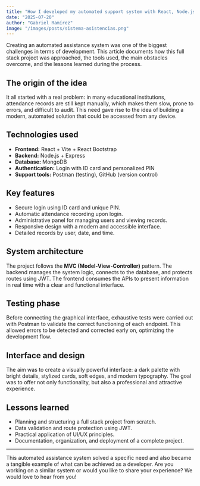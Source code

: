 ```yaml
---
title: "How I developed my automated support system with React, Node.js, and MongoDB"
date: "2025-07-20"
author: "Gabriel Ramírez"
image: "/images/posts/sistema-asistencias.png"
---
```


Creating an automated assistance system was one of the biggest challenges in terms of development. This article documents how this full stack project was approached, the tools used, the main obstacles overcome, and the lessons learned during the process.

## The origin of the idea

It all started with a real problem: in many educational institutions, attendance records are still kept manually, which makes them slow, prone to errors, and difficult to audit. This need gave rise to the idea of building a modern, automated solution that could be accessed from any device.

## Technologies used

- **Frontend:** React + Vite + React Bootstrap
- **Backend:** Node.js + Express
- **Database:** MongoDB
- **Authentication:** Login with ID card and personalized PIN
- **Support tools:** Postman (testing), GitHub (version control)

## Key features

- Secure login using ID card and unique PIN.
- Automatic attendance recording upon login.
- Administrative panel for managing users and viewing records.
- Responsive design with a modern and accessible interface.
- Detailed records by user, date, and time.

## System architecture

The project follows the **MVC (Model-View-Controller)** pattern. The backend manages the system logic, connects to the database, and protects routes using JWT. The frontend consumes the APIs to present information in real time with a clear and functional interface.

## Testing phase

Before connecting the graphical interface, exhaustive tests were carried out with Postman to validate the correct functioning of each endpoint. This allowed errors to be detected and corrected early on, optimizing the development flow.

## Interface and design

The aim was to create a visually powerful interface: a dark palette with bright details, stylized cards, soft edges, and modern typography. The goal was to offer not only functionality, but also a professional and attractive experience.

## Lessons learned

- Planning and structuring a full stack project from scratch.
- Data validation and route protection using JWT.
- Practical application of UI/UX principles.
- Documentation, organization, and deployment of a complete project.

---

This automated assistance system solved a specific need and also became a tangible example of what can be achieved as a developer. Are you working on a similar system or would you like to share your experience? We would love to hear from you!
